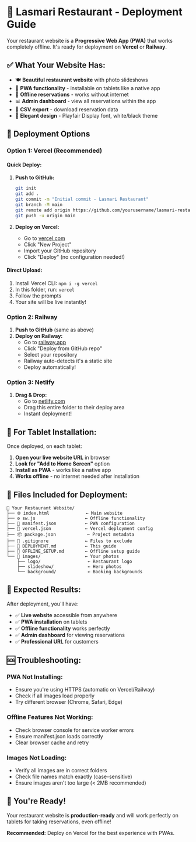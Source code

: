 # 🚀 Lasmari Restaurant - Deployment Guide

Your restaurant website is a **Progressive Web App (PWA)** that works completely offline. It's ready for deployment on **Vercel** or **Railway**.

## ✅ **What Your Website Has:**

- 🍽️ **Beautiful restaurant website** with photo slideshows
- 📱 **PWA functionality** - installable on tablets like a native app
- 💾 **Offline reservations** - works without internet
- 📊 **Admin dashboard** - view all reservations within the app
- 📁 **CSV export** - download reservation data
- 🎨 **Elegant design** - Playfair Display font, white/black theme

## 🚀 **Deployment Options**

### **Option 1: Vercel (Recommended)**

#### **Quick Deploy:**
1. **Push to GitHub:**
   ```bash
   git init
   git add .
   git commit -m "Initial commit - Lasmari Restaurant"
   git branch -M main
   git remote add origin https://github.com/yourusername/lasmari-restaurant.git
   git push -u origin main
   ```

2. **Deploy on Vercel:**
   - Go to [vercel.com](https://vercel.com)
   - Click "New Project"
   - Import your GitHub repository
   - Click "Deploy" (no configuration needed!)

#### **Direct Upload:**
1. Install Vercel CLI: `npm i -g vercel`
2. In this folder, run: `vercel`
3. Follow the prompts
4. Your site will be live instantly!

### **Option 2: Railway**

1. **Push to GitHub** (same as above)
2. **Deploy on Railway:**
   - Go to [railway.app](https://railway.app)
   - Click "Deploy from GitHub repo"
   - Select your repository
   - Railway auto-detects it's a static site
   - Deploy automatically!

### **Option 3: Netlify**

1. **Drag & Drop:**
   - Go to [netlify.com](https://netlify.com)
   - Drag this entire folder to their deploy area
   - Instant deployment!

## 📱 **For Tablet Installation:**

Once deployed, on each tablet:

1. **Open your live website URL** in browser
2. **Look for "Add to Home Screen"** option
3. **Install as PWA** - works like a native app
4. **Works offline** - no internet needed after installation

## 🔧 **Files Included for Deployment:**

```
📁 Your Restaurant Website/
├── 🌐 index.html              ← Main website
├── ⚙️ sw.js                   ← Offline functionality  
├── 📱 manifest.json           ← PWA configuration
├── 🚀 vercel.json             ← Vercel deployment config
├── 📦 package.json            ← Project metadata
├── 🚫 .gitignore              ← Files to exclude
├── 📖 DEPLOYMENT.md           ← This guide
├── 📖 OFFLINE_SETUP.md        ← Offline setup guide
└── 📸 images/                 ← Your photos
    ├── logo/                  ← Restaurant logo
    ├── slideshow/             ← Hero photos
    └── background/            ← Booking backgrounds
```

## 🎯 **Expected Results:**

After deployment, you'll have:

- ✅ **Live website** accessible from anywhere
- ✅ **PWA installation** on tablets
- ✅ **Offline functionality** works perfectly
- ✅ **Admin dashboard** for viewing reservations
- ✅ **Professional URL** for customers

## 🆘 **Troubleshooting:**

### **PWA Not Installing:**
- Ensure you're using HTTPS (automatic on Vercel/Railway)
- Check if all images load properly
- Try different browser (Chrome, Safari, Edge)

### **Offline Features Not Working:**
- Check browser console for service worker errors
- Ensure manifest.json loads correctly
- Clear browser cache and retry

### **Images Not Loading:**
- Verify all images are in correct folders
- Check file names match exactly (case-sensitive)
- Ensure images aren't too large (< 2MB recommended)

## 🎉 **You're Ready!**

Your restaurant website is **production-ready** and will work perfectly on tablets for taking reservations, even offline!

**Recommended:** Deploy on Vercel for the best experience with PWAs.
